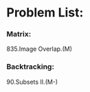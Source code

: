 # Problem List:  
  
### Matrix:  
835.Image Overlap.(M)

### Backtracking:  
90.Subsets II.(M-)  

